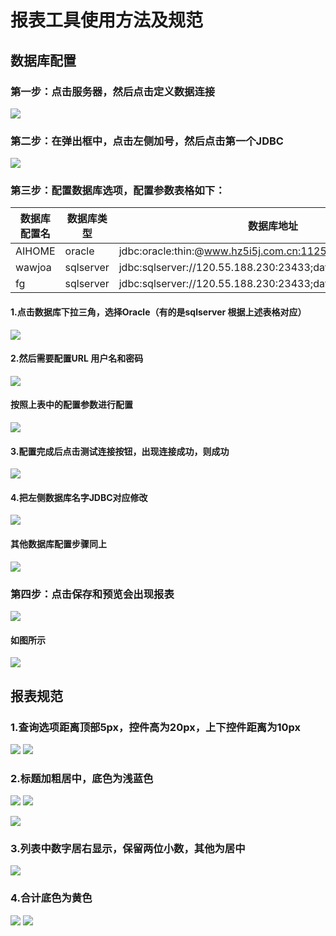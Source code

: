 
# 报表工具使用方法及规范

## 数据库配置
### 第一步：点击服务器，然后点击定义数据连接
![][1]
### 第二步：在弹出框中，点击左侧加号，然后点击第一个JDBC
![][2]
### 第三步：配置数据库选项，配置参数表格如下：

|   数据库配置名  |  数据库类型   |  数据库地址   |   数据库用户名  |   数据库密码  |
| --- | --- | --- | --- | --- |
|AIHOME|  oracle   |  jdbc:oracle:thin:@www.hz5i5j.com.cn:11251:aihome   |   aihome  |   5i5j6688  |
|  wawjoa   |   sqlserver  | jdbc:sqlserver://120.55.188.230:23433;databaseName=wawjoa    |     fg|  HZwawj85179949   |
|   fg  |   sqlserver  |   jdbc:sqlserver://120.55.188.230:23433;databaseName=fg  |   fg  |  HZwawj85179949   |

####  1.点击数据库下拉三角，选择Oracle（有的是sqlserver 根据上述表格对应）
  ![][3]

  #### 2.然后需要配置URL 用户名和密码
  ![][4]
  #### 按照上表中的配置参数进行配置
  ![][5]
  
  #### 3.配置完成后点击测试连接按钮，出现连接成功，则成功
  ![][6]
   #### 4.把左侧数据库名字JDBC对应修改
   ![][7]
  #### 其他数据库配置步骤同上
  ![][8]
  
 ### 第四步：点击保存和预览会出现报表
 ![][9]
#### 如图所示
![][10]
 
## 报表规范
### 1.查询选项距离顶部5px，控件高为20px，上下控件距离为10px
![][11]
![][12]
### 2.标题加粗居中，底色为浅蓝色
![][13]
![][14]

![][15]
### 3.列表中数字居右显示，保留两位小数，其他为居中
![][16]
### 4.合计底色为黄色
![][17]
![][18]


  [1]: https://www.github.com/codertony/5i5j-document/raw/master/images/1513921306640.jpg
  [2]: https://www.github.com/codertony/5i5j-document/raw/master/images/1513922187545.jpg
  [3]: https://www.github.com/codertony/5i5j-document/raw/master/images/1513922323176.jpg
  [4]: https://www.github.com/codertony/5i5j-document/raw/master/images/1513923259989.jpg
  [5]: https://www.github.com/codertony/5i5j-document/raw/master/images/1513923607284.jpg
  [6]: https://www.github.com/codertony/5i5j-document/raw/master/images/1513923554578.jpg
  [7]: https://www.github.com/codertony/5i5j-document/raw/master/images/1513923861058.jpg
  [8]: https://www.github.com/codertony/5i5j-document/raw/master/images/1513924971251.jpg
  [9]: https://www.github.com/codertony/5i5j-document/raw/master/images/1513925371073.jpg
  [10]: https://www.github.com/codertony/5i5j-document/raw/master/images/1513925490176.jpg
  [11]: https://www.github.com/codertony/5i5j-document/raw/master/images/1513925984193.jpg
  [12]: https://www.github.com/codertony/5i5j-document/raw/master/images/1513927060436.jpg
  [13]: https://www.github.com/codertony/5i5j-document/raw/master/images/1513926841800.jpg
  [14]: https://www.github.com/codertony/5i5j-document/raw/master/images/1513926792943.jpg
  [15]: https://www.github.com/codertony/5i5j-document/raw/master/images/1513926104793.jpg
  [16]: https://www.github.com/codertony/5i5j-document/raw/master/images/1513926303593.jpg
  [17]: https://www.github.com/codertony/5i5j-document/raw/master/images/1513926405332.jpg
  [18]: https://www.github.com/codertony/5i5j-document/raw/master/images/1513927419754.jpg